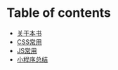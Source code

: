 # Table of contents

* [关于本书](README.md)
* [CSS常用](css.md)
* [JS常用](js.md)
* [小程序总结](mini-programs.md)

